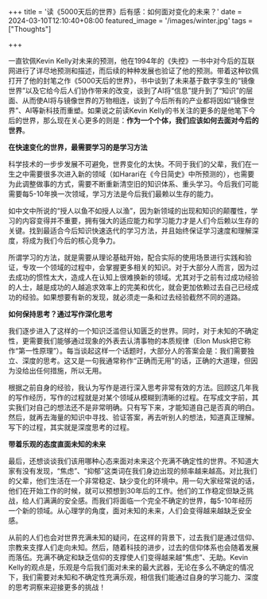 +++
title = '读《5000天后的世界》后有感：如何面对变化的未来？'
date = 2024-03-10T12:10:40+08:00
featured_image = '/images/winter.jpg'
tags = ["Thoughts"]

+++

一直钦佩Kevin Kelly对未来的预测，他在1994年的《失控》一书中对今后的互联网进行了详尽地预测和描述，而后续的种种发展也验证了他的预测。带着这种钦佩打开了他的封笔之作《5000天后的世界》，书中谈到了未来基于数字孪生的“镜像世界”以及它给今后人们协作带来的改变，谈到了AI将“信息”提升到了“知识”的层面、从而使AI将与镜像世界的万物相连，谈到了今后所有的产业都将因如“镜像世界”、AI等新科技而重塑。如果说之前读Kevin Kelly的书关注的更多的是他笔下今后的世界，那么现在关心更多的则是：**作为一个个体，我们应该如何去面对今后的世界**。

**在快速变化的世界，最需要学习的是学习方法**

科学技术的一步步发展不可避免，世界变化的太快。不同于我们的父辈，我们在一生之中需要很多次进入新的领域（如Harari在《今日简史》中所预测的），也需要为此调整做事的方式，需要不断重新清空旧的知识体系、重头学习。今后我们可能需要每5-10年换一次领域，学习方法是今后我们最赖以生存的能力。

如中文中所说的“授人以鱼不如授人以渔”，因为新领域的出现和知识的颠覆性，学习的内容变得并不重要，拥有强大的适应能力和学习能力才是人们今后赖以生存的关键。找到最适合今后知识快速迭代的学习方法，并且始终保证学习速度和理解深度，将成为我们今后的核心竞争力。

所谓学习的方法，就是需要从理论基础开始，配合实际的使用场景进行实践和验证，专攻一个领域的过程中，会掌握更多相关的知识。对于大部分人而言，因为过去成功的惯性太大，造成人在认知上很难换新的领域。尤其对于之前有过成功经验的人士，越是成功的人越追求效率上的完美和优化，就会更加依赖过去自己已经成功的经验。如果想要有新的发现，就必须走一条和过去经验截然不同的道路。

**如何保持思考？通过写作深化思考**

我们逐步进入了这样的一个知识泛滥但认知匮乏的世界。同时，对于未知的不确定性，更需要我们能够通过现象的外表去认清事物的本质规律（Elon Musk把它称作“第一性原理”）。每当谈起这样一个话题时，大部分人的答案会是：我们需要独立、深度的思考。这又是一句我通常称作“正确而无用”的话，正确的大道理，但因为没给出任何措施，所以无用。

根据之前自身的经验，我认为写作是进行深入思考非常有效的方法。回顾这几年我的写作经历，写作的过程就是对某个领域从模糊到清晰的过程。在写成文字前，其实我们对自己的想法还不是非常明确。只有写下来，才能知道自己是否真的明白。然后，就再去海量的知识中寻找、验证答案，再去听别人的想法，知道真正理解。写下的过程，其实就是深度思考的过程。

**带着乐观的态度直面未知的未来**

最后，还想谈谈我们该用哪种心态来面对未来这个充满不确定性的世界。不知道大家有没有发现，“焦虑”、“抑郁”这类词在我们身边出现的频率越来越高。对比我们的父辈，他们生活在一个非常稳定、缺少变化的环境中。用一句大家经常说的话，他们在开始工作的时候，就可以预想到30年后的工作。他们的工作稳定但缺乏挑战，给人们满满的安全感。而我们将面临一个完全不确定的世界，每5-10年经历一个新的领域。从心理学的角度，面对未知的未来，人们会变得越来越缺乏安全感。

从前的人们也会对世界充满未知的疑问，在这样的背景下，过去我们是通过信仰、宗教来支撑人们走向未知。然后，随着科技的进步，过去的信仰体系也会随着发展而落伍。充满不确定和缺乏信仰的支撑使人们变得越来越“焦虑”、无助。Kevin Kelly的观点是，乐观是今后我们面对未来的最大武器，无论在多么不确定的情况下，我们需要对未知和不确定性充满乐观，相信我们能通过自身的学习能力、深度的思考洞察来迎接更多的挑战！
